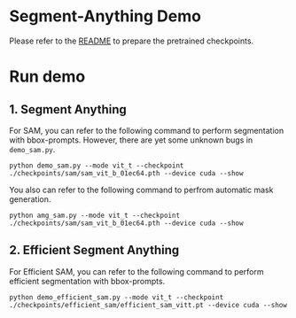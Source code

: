 # Segment-Anything Demo

Please refer to the [README](./checkpoints/README.md) to prepare the pretrained checkpoints.

# Run demo
## 1. Segment Anything
For SAM, you can refer to the following command to perform segmentation with bbox-prompts. However, there are yet
some unknown bugs in `demo_sam.py`.

```Shell
python demo_sam.py --mode vit_t --checkpoint ./checkpoints/sam/sam_vit_b_01ec64.pth --device cuda --show

```

You also can refer to the following command to perfrom automatic mask generation.

```Shell
python amg_sam.py --mode vit_t --checkpoint ./checkpoints/sam/sam_vit_b_01ec64.pth --device cuda --show

```


## 2. Efficient Segment Anything
For Efficient SAM, you can refer to the following command to perform efficient segmentation with bbox-prompts.

```Shell
python demo_efficient_sam.py --mode vit_t --checkpoint ./checkpoints/efficient_sam/efficient_sam_vitt.pt --device cuda --show

```